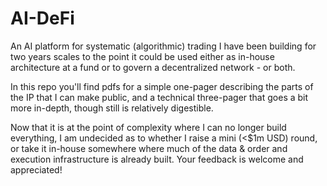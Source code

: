 # AI-DeFi
An AI platform for systematic (algorithmic) trading I have been building for two years scales to the point it could be used either as in-house architecture at a fund or to govern a decentralized network - or both.

In this repo you'll find pdfs for a simple one-pager describing the parts of the IP that I can make public, and a technical three-pager that goes a bit more in-depth, though still is relatively digestible.  

Now that it is at the point of complexity where I can no longer build everything, I am undecided as to whether I raise a mini (<$1m USD) round, or take it in-house somewhere where much of the data & order and execution infrastructure is already built.  Your feedback is welcome and appreciated! 
